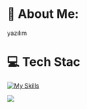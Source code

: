 # 💫 About Me:
yazılım

# 💻 Tech Stac

[![My Skills](https://skillicons.dev/icons?i=python,pytorch,tensorflow&perline=10)](https://skillicons.dev)




![](https://github-readme-stats.vercel.app/api/top-langs/?username=yusagulgor&theme=default&hide_border=true&include_all_commits=true&count_private=true&layout=compact)
